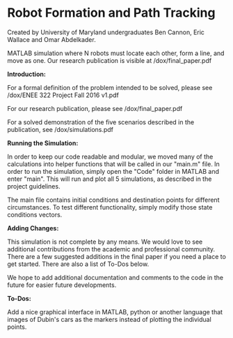 # Robot Formation and Path Tracking
Created by University of Maryland undergraduates Ben Cannon, Eric Wallace and Omar Abdelkader. 

MATLAB simulation where N robots must locate each other, form a line, and move as one. Our research publication is visible at /dox/final_paper.pdf

**Introduction:**

For a formal definition of the problem intended to be solved, please see /dox/ENEE 322 Project Fall 2016 v1.pdf

For our research publication, please see /dox/final_paper.pdf

For a solved demonstration of the five scenarios described in the publication, see /dox/simulations.pdf

**Running the Simulation:**

In order to keep our code readable and modular, we moved many of the calculations into helper functions that will be called in our "main.m" file. In order to run the simulation, simply open the "Code" folder in MATLAB and enter "main". This will run and plot all 5 simulations, as described in the project guidelines.

The main file contains initial conditions and destination points for different circumstances. To test different functionality, simply modify those state conditions vectors.

**Adding Changes:**

This simulation is not complete by any means. We would love to see additional contributions from the academic and professional community. There are a few suggested additions in the final paper if you need a place to get started. There are also a list of To-Dos below.

We hope to add additional documentation and comments to the code in the future for easier future developments.

**To-Dos:** 

Add a nice graphical interface in MATLAB, python or another language that images of Dubin's cars as the markers instead of plotting the individual points.
